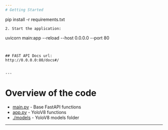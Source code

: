 ```yaml
---
# Getting Started

```
pip install -r requirements.txt
```
2. Start the application:
```
uvicorn main:app --reload --host 0.0.0.0 --port 80
```  


## FAST API Docs url:
http://0.0.0.0:80/docs#/


---
```


# Overview of the code
* [main.py](./main.py) - Base FastAPI functions  
* [app.py](./app.py) - YoloV8 functions     
* [./models](./models) - YoloV8 models folder    

---


